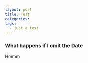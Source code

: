 ```yaml
---
layout: post
title: Test
categories:    
tags:
  - just a test  
---
```


### What happens if I omit the Date
<!--more-->

Hmmm
